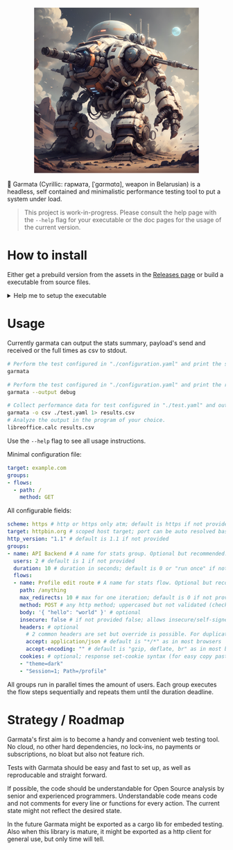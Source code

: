 <p align="center">
<img src="./docs/img/logo.png" alt="logo" width="380"/>
</p>
🔫 Garmata (Cyrillic: гармата, [ˈɡɑrmɑtɑ], weapon in Belarusian) is a headless, self contained and minimalistic performance testing tool to put a system under load.

> This project is work-in-progress. Please consult the help page with the `--help` flag for your executable or the doc pages for the usage of the current version.

# How to install

Either get a prebuild version from the assets in the [Releases page](https://github.com/litvinav/garmata/releases) or build a executable from source files.

<details>
<summary>Help me to setup the executable</summary>
<p>Download the executable fit for your system based on the name and rename it to "garmata" for Unix or "garmata.exe" for Windows.</p>
<p>Only x86_64 versions are present in the Releases page. Thanks to Rosetta you can still use it on your M1 or M2 Mac.</p>
<p>For Unix systems you have to give the binary file executable permissions to make it a executable: "chmod +x ./file-name" 
Either place the binary in "/usr/bin/garmata" or store it user scoped in your home folder "~/bin/garmata".</p>
<p>In case MacOS complains that the executable is not downloaded from a trusted source, the best way to fix this issue (that i am aware of) is to right click the execurable in finder and select "open with ..." and then "iTerm". If you confirm the next popup by clicking "OK", your garmata executable will be excluded from this protection rule. MacOS will keep warning you for other executables not installed from the AppStore.</p>
<p>For Windows you can store the executable in e.g. "C:\Program Files\litvinav\garmata.exe" and you want to make sure the executable is located in one of the directories reachable by the PATH variable. If the location is referenced via PATH, you can execute "garmata.exe --help" in cmd or PowerShell.</p>
<p>Don't forget to add the executable location to the PATH variable either way for personal usage. Of course you can call it directly via the full path to the executable for one-off usage in e.g. Runners for over night load testing.</p>
</details>

# Usage
Currently garmata can output the stats summary, payload's send and received or the full times as csv to stdout.
```sh
# Perform the test configured in "./configuration.yaml" and print the stats as a summary to stdout
garmata
```
```sh
# Perform the test configured in "./configuration.yaml" and print the requests and responses to stdout
garmata --output debug
```
```sh
# Collect performance data for test configured in "./test.yaml" and output as csv into results.csv
garmata -o csv ./test.yaml 1> results.csv
# Analyze the output in the program of your choice.
libreoffice.calc results.csv  
```
Use the `--help` flag to see all usage instructions.

Minimal configuration file:
```yaml
target: example.com
groups:
- flows:
  - path: /
    method: GET
```

All configurable fields:
```yaml
scheme: https # http or https only atm; default is https if not provided
target: httpbin.org # scoped host target; port can be auto resolved based on the request scheme
http_version: "1.1" # default is 1.1 if not provided
groups:
- name: API Backend # A name for stats group. Optional but recommended.
  users: 2 # default is 1 if not provided
  duration: 10 # duration in seconds; default is 0 or "run once" if not provided
  flows:
  - name: Profile edit route # A name for stats flow. Optional but recommended.
    path: /anything
    max_redirects: 10 # max for one iteration; default is 0 if not provided
    method: POST # any http method; uppercased but not validated (check for typos)
    body: '{ "hello": "world" }' # optional
    insecure: false # if not provided false; allows insecure/self-signed certificates if true
    headers: # optional
      # 2 common headers are set but override is possible. For duplicates the last key wins.
      accept: application/json # default is "*/*" as in most browsers
      accept-encoding: "" # default is "gzip, deflate, br" as in most browsers
    cookies: # optional; response set-cookie syntax (for easy copy paste)
    - "theme=dark"
    - "Session=1; Path=/profile"

```
All groups run in parallel times the amount of users. Each group executes the flow steps sequentially and repeats them until the duration deadline.

# Strategy / Roadmap

Garmata's first aim is to become a handy and convenient web testing tool. No cloud, no other hard dependencies, no lock-ins, no payments or subscriptions, no bloat but also not feature rich. 

Tests with Garmata should be easy and fast to set up, as well as reproducable and straight forward.

If possible, the code should be understandable for Open Source analysis by senior and experienced programmers. Understandable code means code and not comments for every line or functions for every action. The current state might not reflect the desired state.

In the future Garmata might be exported as a cargo lib for embeded testing. Also when this library is mature, it might be exported as a http client for general use, but only time will tell.
